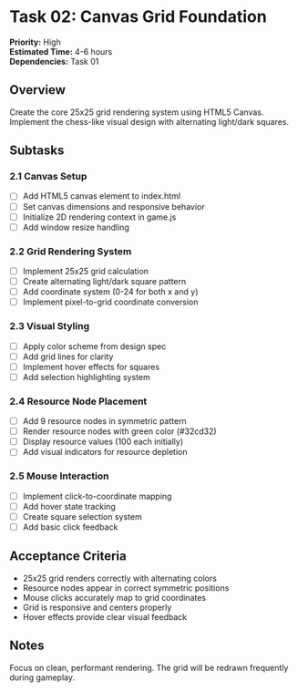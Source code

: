 # Task 02: Canvas Grid Foundation

**Priority:** High  
**Estimated Time:** 4-6 hours  
**Dependencies:** Task 01

## Overview

Create the core 25x25 grid rendering system using HTML5 Canvas. Implement the chess-like visual design with alternating light/dark squares.

## Subtasks

### 2.1 Canvas Setup

- [ ] Add HTML5 canvas element to index.html
- [ ] Set canvas dimensions and responsive behavior
- [ ] Initialize 2D rendering context in game.js
- [ ] Add window resize handling

### 2.2 Grid Rendering System

- [ ] Implement 25x25 grid calculation
- [ ] Create alternating light/dark square pattern
- [ ] Add coordinate system (0-24 for both x and y)
- [ ] Implement pixel-to-grid coordinate conversion

### 2.3 Visual Styling

- [ ] Apply color scheme from design spec
- [ ] Add grid lines for clarity
- [ ] Implement hover effects for squares
- [ ] Add selection highlighting system

### 2.4 Resource Node Placement

- [ ] Add 9 resource nodes in symmetric pattern
- [ ] Render resource nodes with green color (#32cd32)
- [ ] Display resource values (100 each initially)
- [ ] Add visual indicators for resource depletion

### 2.5 Mouse Interaction

- [ ] Implement click-to-coordinate mapping
- [ ] Add hover state tracking
- [ ] Create square selection system
- [ ] Add basic click feedback

## Acceptance Criteria

- 25x25 grid renders correctly with alternating colors
- Resource nodes appear in correct symmetric positions
- Mouse clicks accurately map to grid coordinates
- Grid is responsive and centers properly
- Hover effects provide clear visual feedback

## Notes

Focus on clean, performant rendering. The grid will be redrawn frequently during gameplay.
